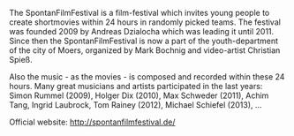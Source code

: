 The SpontanFilmFestival is a film-festival which invites young people to create shortmovies within 24 hours in randomly picked teams. The festival was founded 2009 by Andreas Dzialocha which was leading it until 2011. Since then the SpontanFilmFestival is now a part of the youth-department of the city of Moers, organized by Mark Bochnig and video-artist Christian Spieß.

Also the music - as the movies - is composed and recorded within these 24 hours. Many great musicians and artists participated in the last years: Simon Rummel (2009), Holger Dix (2010), Max Schweder (2011), Achim Tang, Ingrid Laubrock, Tom Rainey (2012), Michael Schiefel (2013), ...

Official website: http://spontanfilmfestival.de/
